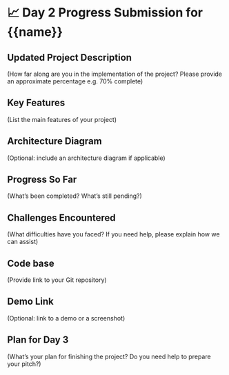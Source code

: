 # 📈 Day 2 Progress Submission for {{name}}

## Updated Project Description
(How far along are you in the implementation of the project? Please provide an approximate percentage e.g. 70% complete)

## Key Features
(List the main features of your project)

## Architecture Diagram
(Optional: include an architecture diagram if applicable)

## Progress So Far
(What’s been completed? What’s still pending?)

## Challenges Encountered
(What difficulties have you faced? If you need help, please explain how we can assist)

## Code base
(Provide link to your Git repository)

## Demo Link
(Optional: link to a demo or a screenshot)

## Plan for Day 3
(What’s your plan for finishing the project? Do you need help to prepare your pitch?)

